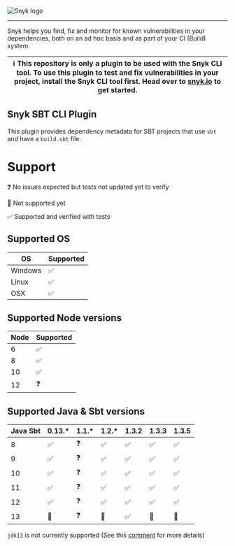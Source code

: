 ![Snyk logo](https://snyk.io/style/asset/logo/snyk-print.svg)

***

Snyk helps you find, fix and monitor for known vulnerabilities in your dependencies, both on an ad hoc basis and as part of your CI (Build) system.

| :information_source: This repository is only a plugin to be used with the Snyk CLI tool. To use this plugin to test and fix vulnerabilities in your project, install the Snyk CLI tool first. Head over to [snyk.io](https://github.com/snyk/snyk) to get started. |
| --- |


## Snyk SBT CLI Plugin

This plugin provides dependency metadata for SBT projects that use `sbt` and have a `build.sbt` file.



# Support

❓ No issues expected but tests not updated yet to verify

🚫 Not supported yet

✅ Supported and verified with tests

## Supported OS

| OS  |  Supported |
|---|---|
| Windows  | ✅|
| Linux  | ✅|
| OSX  | ✅|

## Supported Node versions

| Node  |  Supported |
|---|---|
| 6  | ✅|
| 8  | ✅|
| 10  | ✅|
| 12  | ❓|

## Supported Java & Sbt versions

| Java Sbt|0.13.* |1.1.*|1.2.* |1.3.2 |1.3.3|1.3.5|
|---|---|---|---|---|---|---|
| 8   |  ✅ | ❓ |  ✅ | ✅ | ✅ | ✅ |
| 9   |  ✅ | ❓ |  ✅ | ✅ | ✅ | ✅ |
| 10  |  ✅ | ❓ |  ✅ | ✅ | ✅ | ✅ |
| 11  |  ✅ | ❓ |  ✅ | ✅ | ✅ | ✅ |
| 12  |  ✅ | ❓ |  ✅ | ✅ | ✅ | ✅ |
| 13  |  🚫 | ❓ |  🚫 | ✅ | 🚫 | 🚫 |

`jdk13` is not currently supported (See this [comment](https://github.com/snyk/snyk-sbt-plugin/pull/61#issuecomment-521356342) for more details)
